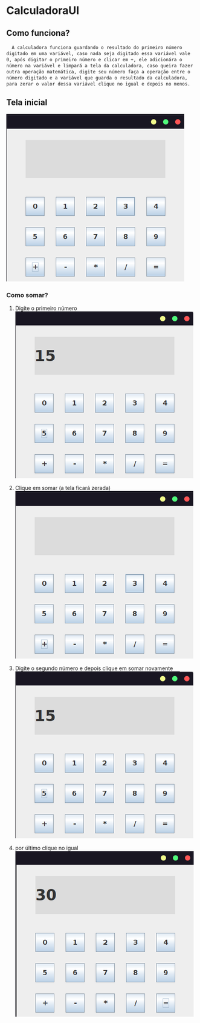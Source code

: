 # CalculadoraUI

## Como funciona?
```
  A calculadora funciona guardando o resultado do primeiro número digitado em uma variável, caso nada seja digitado essa variável vale 0, após digitar o primeiro número e clicar em +, ele adicionára o número na variável e limpará a tela da calculadora, caso queira fazer outra operação matemática, digite seu número faça a operação entre o número digitado e a variável que guarda o resultado da calculadora, para zerar o valor dessa variável clique no igual e depois no menos.
```

## Tela inicial
  ![img](.github/images/tela_inicial.png)

### Como somar?
  1. Digite o primeiro número  
  ![img](.github/images/somando.png)    
  
  2. Clique em somar (a tela ficará zerada)  
  ![img](.github/images/tela_inicial.png)    
  
  3. Digite o segundo número e depois clique em somar novamente  
  ![img](.github/images/somando.png)    
  
  4. por último clique no igual   
  ![img](.github/images/somando_resultado.png)    